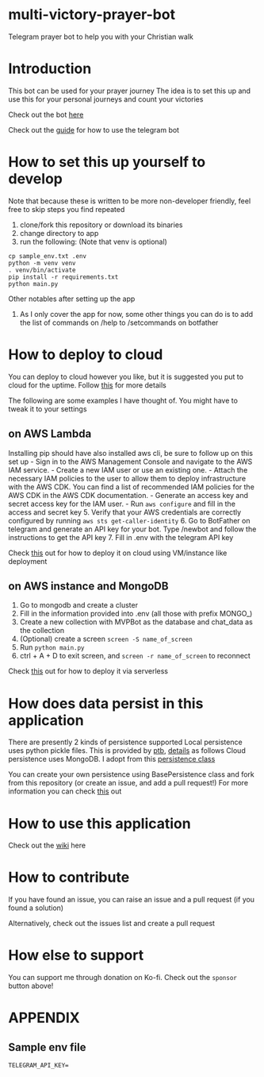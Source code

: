 # multi-victory-prayer-bot
Telegram prayer bot to help you with your Christian walk

# Introduction
This bot can be used for your prayer journey
The idea is to set this up and use this for your personal journeys and count
your victories

Check out the bot [here](https://t.me/MVPrayer_bot)

Check out the [guide](https://github.com/joalliswellchin/multi-victory-prayer-bot/wiki) for how to use the telegram bot

# How to set this up yourself to develop
Note that because these is written to be more non-developer friendly, feel free
to skip steps you find repeated

1. clone/fork this repository or download its binaries
2. change directory to app
3. run the following: (Note that venv is optional)
```
cp sample_env.txt .env
python -m venv venv
. venv/bin/activate
pip install -r requirements.txt
python main.py
```

Other notables after setting up the app
1. As I only cover the app for now, some other things you can do is to add the list of commands on /help to /setcommands on botfather

# How to deploy to cloud
You can deploy to cloud however you like, but it is suggested you put to cloud
for the uptime. Follow [this](https://github.com/python-telegram-bot/python-telegram-bot/wiki/Hosting-your-bot) for more details

The following are some examples I have thought of. You might have to tweak it to your settings

## on AWS Lambda
Installing pip should have also installed aws cli, be sure to follow up on this set up
    - Sign in to the AWS Management Console and navigate to the AWS IAM service.
    - Create a new IAM user or use an existing one.
    - Attach the necessary IAM policies to the user to allow them to deploy infrastructure with the AWS CDK. You can find a list of recommended IAM policies for the AWS CDK in the AWS CDK documentation.
    - Generate an access key and secret access key for the IAM user.
    - Run `aws configure` and fill in the access and secret key
5. Verify that your AWS credentials are correctly configured by running `aws sts get-caller-identity`
6. Go to BotFather on telegram and generate an API key for your bot. Type /newbot and follow the instructions to get the API key
7. Fill in .env with the telegram API key

Check [this](https://github.com/python-telegram-bot/python-telegram-bot/wiki/Hosting-your-bot) out for how to deploy it on cloud using VM/instance like deployment

## on AWS instance and MongoDB
1. Go to mongodb and create a cluster
2. Fill in the information provided into .env (all those with prefix MONGO_)
3. Create a new collection with MVPBot as the database and chat_data as the collection
4. (Optional) create a screen `screen -S name_of_screen`
5. Run `python main.py`
6. ctrl + A + D to exit screen, and `screen -r name_of_screen` to reconnect
 
Check [this](https://github.com/havebeenfitz/om-random-coffee-bot/wiki/Hosting-the-bot-on-AWS-Lambda) out for how to deploy it via serverless

# How does data persist in this application
There are presently 2 kinds of persistence supported
Local persistence uses python pickle files. This is provided by [ptb](https://github.com/python-telegram-bot/python-telegram-bot), [details](https://docs.python-telegram-bot.org/en/stable/telegram.ext.picklepersistence.html) as follows
Cloud persistence uses MongoDB. I adopt from this [persistence class](https://github.com/LucaSforza/MongoPersistence)

You can create your own persistence using BasePersistence class and fork from this repository (or create an issue, and add a pull request!)
For more information you can check [this](https://github.com/python-telegram-bot/python-telegram-bot/wiki/Making-your-bot-persistent) out

# How to use this application
Check out the [wiki](https://github.com/joalliswellchin/multi-victory-prayer-bot/wiki) here

# How to contribute
If you have found an issue, you can raise an issue and a pull request (if you found a solution)

Alternatively, check out the issues list and create a pull request

# How else to support
You can support me through donation on Ko-fi. Check out the `sponsor` button above!

# APPENDIX
## Sample env file
```
TELEGRAM_API_KEY=
```
